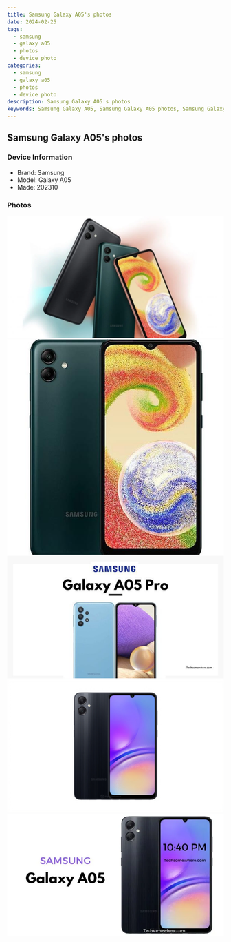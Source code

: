 ```yaml
---
title: Samsung Galaxy A05's photos
date: 2024-02-25
tags: 
  - samsung
  - galaxy a05
  - photos
  - device photo
categories: 
  - samsung
  - galaxy a05
  - photos
  - device photo
description: Samsung Galaxy A05's photos
keywords: Samsung Galaxy A05, Samsung Galaxy A05 photos, Samsung Galaxy A05 device photo
---
```


## Samsung Galaxy A05's photos

### Device Information

- Brand: Samsung
- Model: Galaxy A05
- Made: 202310

### Photos

![/images/best-assets/devices/samsung/samsung-galaxy-a05/1.jpg](/images/best-assets/devices/samsung/samsung-galaxy-a05/1.jpg)
![/images/best-assets/devices/samsung/samsung-galaxy-a05/2.jpg](/images/best-assets/devices/samsung/samsung-galaxy-a05/2.jpg)
![/images/best-assets/devices/samsung/samsung-galaxy-a05/3.jpg](/images/best-assets/devices/samsung/samsung-galaxy-a05/3.jpg)
![/images/best-assets/devices/samsung/samsung-galaxy-a05/4.jpg](/images/best-assets/devices/samsung/samsung-galaxy-a05/4.jpg)
![/images/best-assets/devices/samsung/samsung-galaxy-a05/5.jpg](/images/best-assets/devices/samsung/samsung-galaxy-a05/5.jpg)
